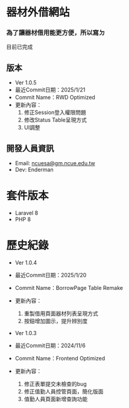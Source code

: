 # 器材外借網站

### 為了讓器材借用能更方便，所以寫ㄉ

目前已完成

## 版本
- Ver 1.0.5
- 最近Commit日期：2025/1/21
- Commit Name：RWD Optimized
- 更新內容：
    1. 修正Session登入權限問題
    2. 修改Status Table呈現方式
    3. UI調整

## 開發人員資訊
- Email:  ncuesa@gm.ncue.edu.tw
- Dev:    Enderman

# 套件版本
- Laravel 8
- PHP 8

# 歷史紀錄
- Ver 1.0.4
- 最近Commit日期：2025/1/20
- Commit Name：BorrowPage Table Remake
- 更新內容：
    1. 重製借用頁面器材列表呈現方式
    2. 按鈕增加圖示，提升辨別度
       
- Ver 1.0.3
- 最近Commit日期：2024/11/6
- Commit Name：Frontend Optimized
- 更新內容：
    1. 修正表單提交未檢查的bug
    2. 修正值勤人員控管頁面，簡化版面
    3. 值勤人員頁面新增查詢功能 
